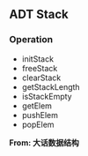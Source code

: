## ADT Stack

### Operation
- initStack
- freeStack
- clearStack
- getStackLength
- isStackEmpty
- getElem
- pushElem
- popElem

**From: 大话数据结构**